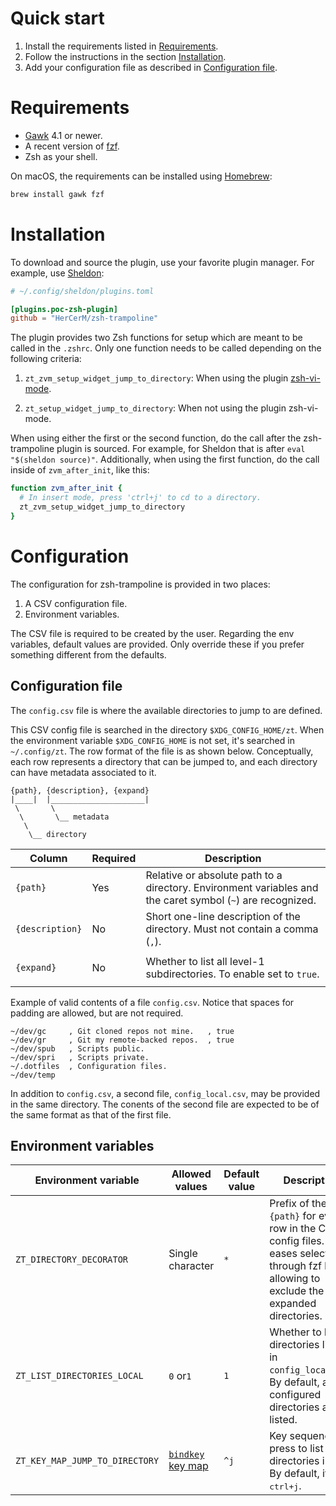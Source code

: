 # Quick start

1. Install the requirements listed in [Requirements](#requirements).
2. Follow the instructions in the section [Installation](#installation).
3. Add your configuration file as described in [Configuration file](#configuration-file).

# Requirements

- [Gawk](https://www.gnu.org/software/gawk/) 4.1 or newer.
- A recent version of [fzf](https://github.com/junegunn/fzf).
- Zsh as your shell.

On macOS, the requirements can be installed using [Homebrew](https://brew.sh/):

```sh
brew install gawk fzf
```

# Installation

To download and source the plugin, use your favorite plugin manager. For example, use
[Sheldon](https://github.com/rossmacarthur/sheldon):

```toml
# ~/.config/sheldon/plugins.toml

[plugins.poc-zsh-plugin]
github = "HerCerM/zsh-trampoline"
```

The plugin provides two Zsh functions for setup which are meant to be called in the
`.zshrc`. Only one function needs to be called depending on the following criteria:

1. `zt_zvm_setup_widget_jump_to_directory`: When using the plugin
[zsh-vi-mode](https://github.com/jeffreytse/zsh-vi-mode).

2. `zt_setup_widget_jump_to_directory`: When not using the plugin zsh-vi-mode.

When using either the first or the second function, do the call after the zsh-trampoline
plugin is sourced. For example, for Sheldon that is after `eval "$(sheldon source)"`.
Additionally, when using the first function, do the call inside of `zvm_after_init`, like
this:

```sh
function zvm_after_init {
  # In insert mode, press 'ctrl+j' to cd to a directory.
  zt_zvm_setup_widget_jump_to_directory
}
```

# Configuration

The configuration for zsh-trampoline is provided in two places:

1. A CSV configuration file.
2. Environment variables.

The CSV file is required to be created by the user. Regarding the env variables, default
values are provided. Only override these if you prefer something different from the
defaults.

## Configuration file

The `config.csv` file is where the available directories to jump to are defined.

This CSV config file is searched in the directory `$XDG_CONFIG_HOME/zt`. When the
environment variable `$XDG_CONFIG_HOME` is not set, it's searched in `~/.config/zt`. The
row format of the file is as shown below. Conceptually, each row represents a directory
that can be jumped to, and each directory can have metadata associated to it.

```text
{path}, {description}, {expand}
|____|  |_____________________|
 \       \
  \       \__ metadata
   \
    \__ directory
```

<table>
<thead>
<tr><th>Column</th><th>Required</th><th>Description</th></tr>
</thead>
<tbody>
<tr>
<td><code>{path}</code></td><td><p>Yes</p></td>
<td>
Relative or absolute path to a directory. Environment variables and the caret symbol
(<code>~</code>) are recognized.
</td>
</tr>
<tr>
<td><code>{description}</code></td><td><p>No</p></td>
<td>
Short one-line description of the directory. Must not contain a comma (<code>,</code>).
</td>
</tr>
<tr>
<td><code>{expand}</code></td><td><p>No</p></td>
<td>
Whether to list all level-1 subdirectories. To enable set to <code>true</code>.
</td>
</tr>
</tbody>
</table>

Example of valid contents of a file `config.csv`. Notice that spaces for padding are
allowed, but are not required.

```text
~/dev/gc     , Git cloned repos not mine.   , true
~/dev/gr     , Git my remote-backed repos.  , true
~/dev/spub   , Scripts public.
~/dev/spri   , Scripts private.
~/.dotfiles  , Configuration files.
~/dev/temp
```

In addition to `config.csv`, a second file, `config_local.csv`, may be provided in the
same directory. The conents of the second file are expected to be of the same format as
that of the first file.

## Environment variables

<table>
<thead>
<tr>
<th>Environment variable</th><th>Allowed values</th>
<th>Default value</th><th>Description</th>
</tr>
</thead>
<tbody>
<tr>
<td><code>ZT_DIRECTORY_DECORATOR</code></td>
<td>Single character</td><td><code>*</code></td>
<td>
Prefix of the <code>{path}</code> for every row in the CSV config files. This eases
selection through fzf by allowing to exclude the expanded directories.
</td>
</tr>
<tr>
<td><code>ZT_LIST_DIRECTORIES_LOCAL</code></td>
<td><code>0</code> or<code>1</code></td><td><code>1</code></td>
<td>
Whether to list directories listed in <code>config_local.csv</code>. By default, all
configured directories are listed.
</td>
</tr>
<tr>
<td><code>ZT_KEY_MAP_JUMP_TO_DIRECTORY</code></td>
<td>
<a href="https://github.com/rothgar/mastering-zsh/blob/master/docs/helpers/bindkey.md">
<code>bindkey</code> key map</a></td> <td><code>^j</code></td>
<td>
Key sequence to press to list directories in fzf. By default, it’s <kbd>ctrl+j</kbd>.
</td>
</tr>
</tbody>
</table>
